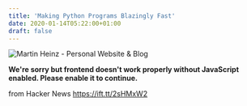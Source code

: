 ```yaml
---
title: 'Making Python Programs Blazingly Fast'
date: 2020-01-14T05:22:00+01:00
draft: false
---
```


![](https://res.cloudinary.com/martinheinz/image/upload/v1567247069/blog/og_image_s4v0wv.png "Martin Heinz - Personal Website & Blog")  

<strong>We're sorry but frontend doesn't work properly without JavaScript enabled. Please enable it to continue.</strong>

  
  
from Hacker News https://ift.tt/2sHMxW2